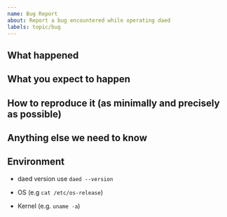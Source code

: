 ```yaml
---
name: Bug Report
about: Report a bug encountered while operating daed
labels: topic/bug
---
```


## What happened

## What you expect to happen

## How to reproduce it (as minimally and precisely as possible)

## Anything else we need to know

## Environment

- daed version
  use `daed --version`

- OS
  (e.g `cat /etc/os-release`)

- Kernel
  (e.g. `uname -a`)
